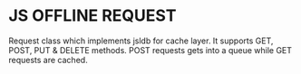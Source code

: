 # JS OFFLINE REQUEST

Request class which implements jsldb for cache layer.  It   supports GET, POST, PUT & DELETE methods.  POST requests gets into a queue while GET requests are cached.
